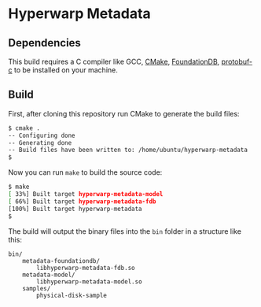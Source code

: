 # Hyperwarp Metadata

## Dependencies

This build requires a C compiler like GCC, [CMake](https://cmake.org), [FoundationDB](https://github.com/apple/foundationdb), [protobuf-c](https://github.com/protobuf-c/protobuf-c) to be installed on your machine.

## Build

First, after cloning this repository run CMake to generate the build files:

```bash
$ cmake .
-- Configuring done
-- Generating done
-- Build files have been written to: /home/ubuntu/hyperwarp-metadata
$
```

Now you can run `make` to build the source code:

```bash
$ make
[ 33%] Built target hyperwarp-metadata-model
[ 66%] Built target hyperwarp-metadata-fdb
[100%] Built target hyperwarp-metadata
$
```

The build will output the binary files into the `bin` folder in a structure like this:

```
bin/
    metadata-foundationdb/
        libhyperwarp-metadata-fdb.so
    metadata-model/
        libhyperwarp-metadata-model.so
    samples/
        physical-disk-sample
```